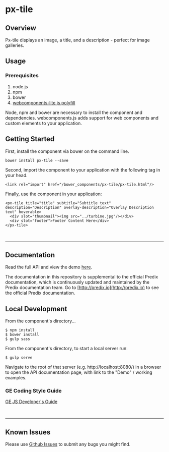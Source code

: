 # px-tile

## Overview

Px-tile displays an image, a title, and a description - perfect for image galleries.

## Usage

### Prerequisites
1. node.js
2. npm
3. bower
4. [webcomponents-lite.js polyfill](https://github.com/webcomponents/webcomponentsjs)

Node, npm and bower are necessary to install the component and dependencies. webcomponents.js adds support for web components and custom elements to your application.

## Getting Started

First, install the component via bower on the command line.

```
bower install px-tile --save
```

Second, import the component to your application with the following tag in your head.

```
<link rel="import" href="/bower_components/px-tile/px-tile.html"/>
```

Finally, use the component in your application:

```
<px-tile title="title" subtitle="Subtitle text" description="Description" overlay-description="Overlay Description text" hoverable>
  <div slot="thumbnail"><img src="../turbine.jpg"/></div>
  <div slot="footer">Footer Content Here</div>
</px-tile>
```

<br />
<hr />

## Documentation

Read the full API and view the demo [here](https://predixdev.github.io/px-tile).

The documentation in this repository is supplemental to the official Predix documentation, which is continuously updated and maintained by the Predix documentation team. Go to [http://predix.io](http://predix.io)  to see the official Predix documentation.


## Local Development

From the component's directory...

```
$ npm install
$ bower install
$ gulp sass
```

From the component's directory, to start a local server run:

```
$ gulp serve
```

Navigate to the root of that server (e.g. http://localhost:8080/) in a browser to open the API documentation page, with link to the "Demo" / working examples.

### GE Coding Style Guide
[GE JS Developer's Guide](https://github.com/GeneralElectric/javascript)

<br />
<hr />

## Known Issues

Please use [Github Issues](https://github.com/PredixDev/px-tile/issues) to submit any bugs you might find.
